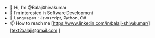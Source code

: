 - 👋 Hi, I’m @BalajiShivakumar
- 👀 I’m interested in Software Development
- 🌱 Languages : Javascript, Python, C# 
- 📫 How to reach me [https://www.linkedin.com/in/balaji-shivakumar/] [text2balaji@gmail.com ]

<!---
BalajiShivakumar/BalajiShivakumar is a ✨ special ✨ repository because its `README.md` (this file) appears on your GitHub profile.
You can click the Preview link to take a look at your changes.
--->
